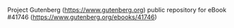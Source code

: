Project Gutenberg (https://www.gutenberg.org) public repository for eBook #41746 (https://www.gutenberg.org/ebooks/41746)

